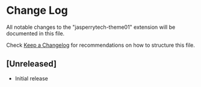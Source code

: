 # Change Log

All notable changes to the "jasperrytech-theme01" extension will be documented in this file.

Check [Keep a Changelog](http://keepachangelog.com/) for recommendations on how to structure this file.

## [Unreleased]

- Initial release
